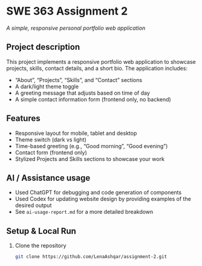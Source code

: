 # SWE 363 Assignment 2  
_A simple, responsive personal portfolio web application_  

## Project description  
This project implements a responsive portfolio web application to showcase projects, skills, contact details, and a short bio. The application includes:  
- “About”, “Projects”, “Skills”, and “Contact” sections  
- A dark/light theme toggle  
- A greeting message that adjusts based on time of day  
- A simple contact information form (frontend only, no backend)  

## Features  
- Responsive layout for mobile, tablet and desktop  
- Theme switch (dark vs light)  
- Time-based greeting (e.g., “Good morning”, “Good evening”)  
- Contact form (frontend only)  
- Stylized Projects and Skills sections to showcase your work  

## AI / Assistance usage  
- Used ChatGPT for debugging and code generation of components  
- Used Codex for updating website design by providing examples of the desired output  
- See `ai-usage-report.md` for a more detailed breakdown  

## Setup & Local Run  
1. Clone the repository  
   ```bash  
   git clone https://github.com/LenaAshqar/assignment-2.git  

